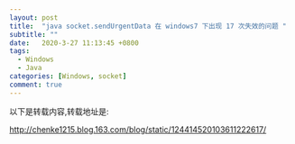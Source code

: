 ```yaml
---
layout: post
title:  "java socket.sendUrgentData 在 windows7 下出现 17 次失效的问题 "
subtitle: ""
date:   2020-3-27 11:13:45 +0800
tags:
  - Windows
  - Java
categories: [Windows, socket]
comment: true
---
```


以下是转载内容,转载地址是:

http://chenke1215.blog.163.com/blog/static/124414520103611222617/
